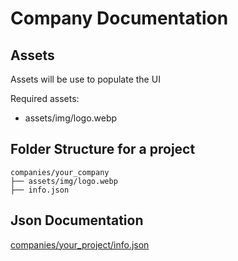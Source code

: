 # Company Documentation

## Assets

Assets will be use to populate the UI

Required assets:

- assets/img/logo.webp

## Folder Structure for a project
```
companies/your_company
├── assets/img/logo.webp
├── info.json
```

## Json Documentation

[companies/your_project/info.json](https://github.com/flutter-belgium/made_in_flutter_belgium_data/blob/main/examples/companies/info.md)